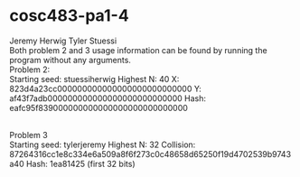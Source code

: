 # cosc483-pa1-4
Jeremy Herwig
Tyler Stuessi
<br />
Both problem 2 and 3 usage information can be found by running the program without any arguments.
<br />
Problem 2: <br/>
Starting seed: stuessiherwig
Highest N: 40
X: 823d4a23cc000000000000000000000000000
Y: af43f7adb000000000000000000000000000
Hash: eafc95f839000000000000000000000000000

<br/>
Problem 3
<br/>
Starting seed: tylerjeremy
Highest N: 32
Collision: 87264316cc1e8c334e6a509a8f6f273c0c48658d65250f19d4702539b9743a40
Hash: 1ea81425 (first 32 bits)
